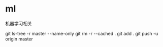 # ml
机器学习相关

git ls-tree -r master --name-only
git rm -r --cached .
git add .
git push -u origin master